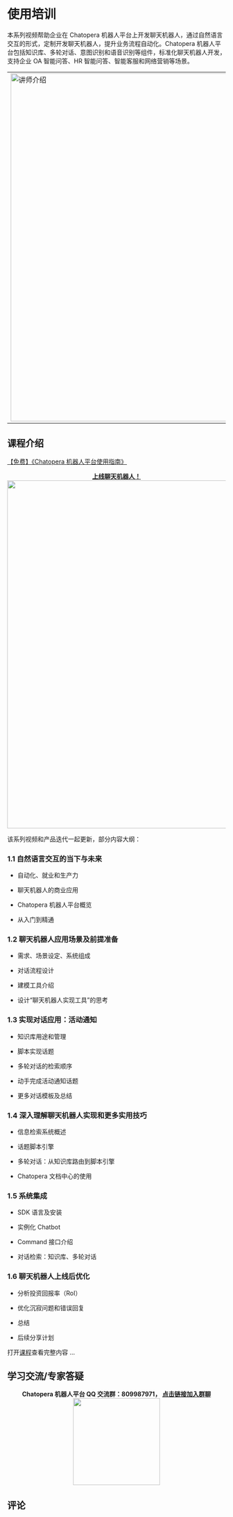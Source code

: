 # 使用培训

本系列视频帮助企业在 Chatopera 机器人平台上开发聊天机器人，通过自然语言交互的形式，定制开发聊天机器人，提升业务流程自动化。Chatopera 机器人平台包括知识库、多轮对话、意图识别和语音识别等组件，标准化聊天机器人开发，支持企业 OA 智能问答、HR 智能问答、智能客服和网络营销等场景。

<table class="image">
    <tr>
        <td><img width="800" src="https://static-public.chatopera.com/assets/images/djt-teacher-hain.jpg" alt=" 讲师介绍" /></td>
    </tr>
</table>

## 课程介绍

[【免费】《Chatopera 机器人平台使用指南》](http://ke.chatopera.com/course/2994143)

<p align="center">
  <b><a href="http://ke.chatopera.com/course/2994143" target="_blank">上线聊天机器人！</a></b><br>
  <a href="http://ke.chatopera.com/course/2994143" target="_blank">
      <img src="https://static-public.chatopera.com/assets/images/202009-bot-ke-1.jpg" width="800">
  </a>
</p>

该系列视频和产品迭代一起更新，部分内容大纲：

### 1.1 自然语言交互的当下与未来

- 自动化、就业和生产力

- 聊天机器人的商业应用

- Chatopera 机器人平台概览

- 从入门到精通

### 1.2 聊天机器人应用场景及前提准备

- 需求、场景设定、系统组成

- 对话流程设计

- 建模工具介绍

- 设计“聊天机器人实现工具”的思考

### 1.3 实现对话应用：活动通知

- 知识库用途和管理

- 脚本实现话题

- 多轮对话的检索顺序

- 动手完成活动通知话题

- 更多对话模板及总结

### 1.4 深入理解聊天机器人实现和更多实用技巧

- 信息检索系统概述

- 话题脚本引擎

- 多轮对话：从知识库路由到脚本引擎

- Chatopera 文档中心的使用

### 1.5 系统集成

- SDK 语言及安装

- 实例化 Chatbot

- Command 接口介绍

- 对话检索：知识库、多轮对话

### 1.6 聊天机器人上线后优化

- 分析投资回报率（RoI）

- 优化沉寂问题和错误回复

- 总结

- 后续分享计划

打开[课程](http://ke.chatopera.com/course/2994143)查看完整内容 ...

## 学习交流/专家答疑

<p align="center">
  <b>Chatopera 机器人平台 QQ 交流群：809987971， <a href="https://jq.qq.com/?_wv=1027&k=5JpEvBZ" target="_blank">点击链接加入群聊</a></b><br>
  <img src="https://static-public.chatopera.com/assets/images/64315364-6a095380-cfe4-11e9-8bf6-f15ce6e26e0a.png" width="200">
</p>

## 评论

<script src="https://utteranc.es/client.js"
        repo="chatopera/docs"
        issue-term="pathname"
        label="Comment"
        theme="github-light"
        crossorigin="anonymous"
        async>
</script>
